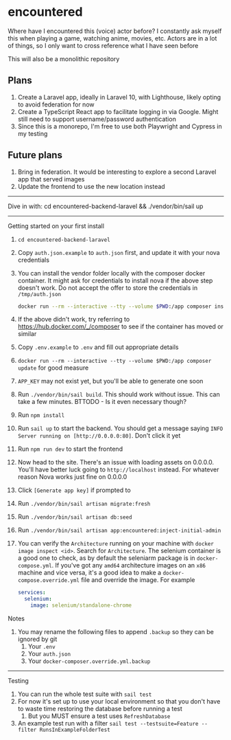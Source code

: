 # encountered

Where have I encountered this (voice) actor before? I constantly ask myself this when playing a game, watching anime, movies, etc. Actors are in a lot of things, so I only want to cross reference what I have seen before

This will also be a monolithic repository

## Plans

1. Create a Laravel app, ideally in Laravel 10, with Lighthouse, likely opting to avoid federation for now
1. Create a TypeScript React app to facilitate logging in via Google. Might still need to support username/password authentication
1. Since this is a monorepo, I'm free to use both Playwright and Cypress in my testing

## Future plans

1. Bring in federation. It would be interesting to explore a second Laravel app that served images
1. Update the frontend to use the new location instead

---

Dive in with: cd encountered-backend-laravel && ./vendor/bin/sail up

---

Getting started on your first install

1. `cd encountered-backend-laravel`
1. Copy `auth.json.example` to `auth.json` first, and update it with your nova credentials
1. You can install the vendor folder locally with the composer docker container. It might ask for credentials to install nova if the above step doesn't work. Do not accept the offer to store the credentials in `/tmp/auth.json`

   ```bash
   docker run --rm --interactive --tty --volume $PWD:/app composer install
   ```

1. If the above didn't work, try referring to https://hub.docker.com/_/composer to see if the container has moved or similar
1. Copy `.env.example` to `.env` and fill out appropriate details
1. `docker run --rm --interactive --tty --volume $PWD:/app composer update` for good measure
1. `APP_KEY` may not exist yet, but you'll be able to generate one soon
1. Run `./vendor/bin/sail build`. This should work without issue. This can take a few minutes. BTTODO - Is it even necessary though?
1. Run `npm install`
1. Run `sail up` to start the backend. You should get a message saying `INFO Server running on [http://0.0.0.0:80]`. Don't click it yet
1. Run `npm run dev` to start the frontend
1. Now head to the site. There's an issue with loading assets on 0.0.0.0. You'll have better luck going to `http://localhost` instead. For whatever reason Nova works just fine on 0.0.0.0
1. Click `[Generate app key]` if prompted to
1. Run `./vendor/bin/sail artisan migrate:fresh`
1. Run `./vendor/bin/sail artisan db:seed`
1. Run `./vendor/bin/sail artisan app:encountered:inject-initial-admin`
1. You can verify the `Architecture` running on your machine with `docker image inspect <id>`. Search for `Architecture`. The selenium container is a good one to check, as by default the seleniarm package is in `docker-compose.yml`. If you've got any `amd64` architecture images on an `x86` machine and vice versa, it's a good idea to make a `docker-compose.override.yml` file and override the image. For example

   ```yaml
   services:
     selenium:
       image: selenium/standalone-chrome
   ```

Notes

1. You may rename the following files to append `.backup` so they can be ignored by git
   1. Your `.env`
   1. Your `auth.json`
   1. Your `docker-composer.override.yml.backup`

---

Testing

1. You can run the whole test suite with `sail test`
1. For now it's set up to use your local environment so that you don't have to waste time restoring the database before running a test
   1. But you MUST ensure a test uses `RefreshDatabase`
1. An example test run with a filter `sail test --testsuite=Feature --filter RunsInExampleFolderTest`
